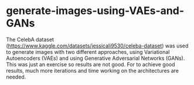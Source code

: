 # generate-images-using-VAEs-and-GANs
The CelebA dataset (https://www.kaggle.com/datasets/jessicali9530/celeba-dataset) was used to generate images with two different approaches,
using Variational Autoencoders (VAEs) and using Generative Adversarial Networks (GANs). This was just an exercise so results are not good.
For to achieve good results, much more iterations and time working on the architectures are needed. 
